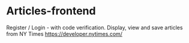 # Articles-frontend
Register / Login - with code verification. Display, view and save articles from NY Times https://developer.nytimes.com/
